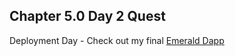 ## Chapter 5.0 Day 2 Quest

Deployment Day - Check out my final [Emerald Dapp](https://beginner-emerald-dapp-phi.vercel.app/)

